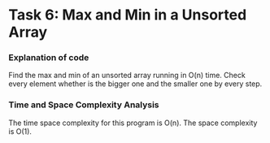 # Task 6: Max and Min in a Unsorted Array

### Explanation of code
Find the max and min of an unsorted array running in O(n) time. Check every element whether is the bigger one and the smaller one by every step.

### Time and Space Complexity Analysis
The time space complexity for this program is O(n). The space complexity is O(1).
